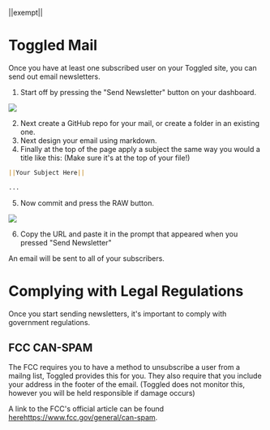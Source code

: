 ||exempt||

# Toggled Mail

Once you have at least one subscribed user on your Toggled site, you can send out email newsletters.

1. Start off by pressing the "Send Newsletter" button on your dashboard.

![](https://orionideteam.nimbusweb.me/box/attachment/10039504/txr9th2we4uvstwepv9n/dDI5Yn4y1uazF3ym/screenshot-toggled.tech-2023.12.30-14_16_44.png)

2. Next create a GitHub repo for your mail, or create a folder in an existing one.
3. Next design your email using markdown.
4. Finally at the top of the page apply a subject the same way you would a title like this: (Make sure it's at the top of your file!)
```markdown
||Your Subject Here||

...
```
5. Now commit and press the RAW button.

![](https://orionideteam.nimbusweb.me/box/attachment/10039505/l2m1sd2har0544u185fv/Mnq1WWeHToqBoMrb/screenshot-github.com-2023.12.30-14_21_30.png)

6. Copy the URL and paste it in the prompt that appeared when you pressed "Send Newsletter"

An email will be sent to all of your subscribers.

# Complying with Legal Regulations

Once you start sending newsletters, it's important to comply with government regulations.

## FCC CAN-SPAM

The FCC requires you to have a method to unsubscribe a user from a mailng list, Toggled provides this for you. They also require that you include your address in the footer of the email. (Toggled does not monitor this, however you will be held responsible if damage occurs)

A link to the FCC's official article can be found [here](https://www.fcc.gov/general/can-spam)https://www.fcc.gov/general/can-spam.
